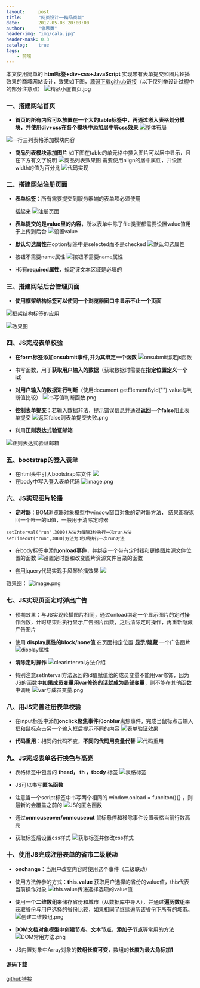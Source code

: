 ```yaml
---
layout:     post
title:      "网页设计——精品商城"
date:       2017-05-03 20:00:00
author:     "曾思勇"
header-img: "img/cala.jpg"
header-mask: 0.3
catalog:    true
tags:
    - 前端
---
```



本文使用简单的 **html标签+div+css+JavaScript** 实现带有表单提交和图片轮播效果的商城网站设计，效果如下图，[源码下载github链接](https://github.com/zengsiyong/GoodGoods)（以下仅列举设计过程中的部分注意点）
![精品小屋首页.jpg](http://upload-images.jianshu.io/upload_images/2762413-db2ff5406b72da9a.jpg?imageMogr2/auto-orient/strip%7CimageView2/2/w/1240)

### 一、搭建网站首页
* **首页的所有内容可以放置在一个大的table标签中，再通过嵌入表格划分模块，并使用div+css在各个模块中添加居中等css效果**
![整体布局](http://upload-images.jianshu.io/upload_images/2762413-86cc09e93cdc1807.png?imageMogr2/auto-orient/strip%7CimageView2/2/w/1240)

![一行三列表格添加模块内容](http://upload-images.jianshu.io/upload_images/2762413-cca1f4b8adc3d076.png?imageMogr2/auto-orient/strip%7CimageView2/2/w/1240)

* **商品列表模块添加图片**
如下图在table的单元格中插入图片可以居中显示，且在下方有文字说明
![商品列表效果图](http://upload-images.jianshu.io/upload_images/2762413-bb1a6a1a1cb673ce.png?imageMogr2/auto-orient/strip%7CimageView2/2/w/680)
需要使用align的居中属性，并设置width的值为百分比
![代码实现](http://upload-images.jianshu.io/upload_images/2762413-7295ad3b16474f05.png?imageMogr2/auto-orient/strip%7CimageView2/2/w/1240)

### 二、搭建网站注册页面
* **表单标签**：所有需要提交到服务器端的表单项必须使用<form></form>括起来
![注册页面](http://upload-images.jianshu.io/upload_images/2762413-d3fbb0d6967567c2.png?imageMogr2/auto-orient/strip%7CimageView2/2/w/480)

* **表单提交的是value里的内容**，所以表单中除了file类型都需要设置value值用于上传到后台
![设置value](http://upload-images.jianshu.io/upload_images/2762413-b67b634b4171cdf2.png?imageMogr2/auto-orient/strip%7CimageView2/2/w/1240)

* **默认勾选属性**在option标签中是selected而不是checked
![默认勾选属性](http://upload-images.jianshu.io/upload_images/2762413-d3741b235f7f8068.png?imageMogr2/auto-orient/strip%7CimageView2/2/w/1240)


* 按钮不需要name属性
![按钮不需要name属性](http://upload-images.jianshu.io/upload_images/2762413-4938edd5b2af35a4.png?imageMogr2/auto-orient/strip%7CimageView2/2/w/1240)


* H5有**required属性**，规定该文本区域是必填的

### 三、搭建网站后台管理页面
* **使用框架结构标签<frameset>可以使同一个浏览器窗口中显示不止一个页面**

![框架结构标签的应用](http://upload-images.jianshu.io/upload_images/2762413-1eee1a467a4d8eb5.png?imageMogr2/auto-orient/strip%7CimageView2/2/w/1240)

![效果图](http://upload-images.jianshu.io/upload_images/2762413-a1becb4132dabad7.png?imageMogr2/auto-orient/strip%7CimageView2/2/w/1240)

### 四、JS完成表单校验
* **在form标签添加onsubmit事件,并为其绑定一个函数**
![onsubmit绑定js函数](http://upload-images.jianshu.io/upload_images/2762413-c806fd06a8ada81d.png?imageMogr2/auto-orient/strip%7CimageView2/2/w/1240)

* 书写函数，用于**获取用户输入的数据**（获取数据时需要在**指定位置定义一个id**）
* **对用户输入的数据进行判断**（使用document.getElementById("").value与判断值比较）
![书写值判断函数.png](http://upload-images.jianshu.io/upload_images/2762413-16293b0d496eeed3.png?imageMogr2/auto-orient/strip%7CimageView2/2/w/1240)

* **控制表单提交**：若输入数据非法，提示错误信息并通过**返回一个false**阻止表单提交
![返回false则表单提交失败.png](http://upload-images.jianshu.io/upload_images/2762413-76a2a891e6c43e81.png?imageMogr2/auto-orient/strip%7CimageView2/2/w/1240)

* 利用**正则表达式验证邮箱**

![正则表达式验证邮箱](http://upload-images.jianshu.io/upload_images/2762413-daf50ead21c0d65d.png?imageMogr2/auto-orient/strip%7CimageView2/2/w/1240)

### 五、bootstrap的登入表单
* 在html头中引入bootstrap库文件
![](http://upload-images.jianshu.io/upload_images/2762413-07731a3f1e9d32a7.png?imageMogr2/auto-orient/strip%7CimageView2/2/w/1240)
* 在body中写入登入表单代码
![image.png](http://upload-images.jianshu.io/upload_images/2762413-073c327d039af92c.png?imageMogr2/auto-orient/strip%7CimageView2/2/w/1240)


### 六、JS实现图片轮播
* **定时器**：BOM浏览器对象模型中window窗口对象的定时器方法， 结果都将返回一个唯一的id值，一般用于清除定时器
```
setInterval("run",3000)方法为每隔3秒执行一次run方法
setTimeout("run",3000)方法为3秒后执行一次run方法
```
* 在body标签中添加**onload事件**，并绑定一个带有定时器和更换图片源文件位置的函数
![设置定时器和改变图片资源文件目录的函数](http://upload-images.jianshu.io/upload_images/2762413-c8cb11910893cb3b.png?imageMogr2/auto-orient/strip%7CimageView2/2/w/1240)

* 套用jquery代码实现手风琴轮播效果
![](http://upload-images.jianshu.io/upload_images/2762413-ec35952c9f2397f7.png?imageMogr2/auto-orient/strip%7CimageView2/2/w/1240)

效果图：
![image.png](http://upload-images.jianshu.io/upload_images/2762413-d2d709a6b2aa10c2.png?imageMogr2/auto-orient/strip%7CimageView2/2/w/1240)

### 七、JS实现页面定时弹出广告
* 预期效果：与JS实现轮播图片相同，通过onload绑定一个显示图片的定时操作函数，计时结束后执行显示广告图片函数，之后清除定时操作，再重新隐藏广告图片

* 使用 **display属性的block/none值** 在页面指定位置 **显示/隐藏** 一个广告图片
![display属性](http://upload-images.jianshu.io/upload_images/2762413-652d3b1608aecadb.png?imageMogr2/auto-orient/strip%7CimageView2/2/w/1240)

* **清除定时操作**
![clearInterval方法介绍](http://upload-images.jianshu.io/upload_images/2762413-f2d53095513841f6.png?imageMogr2/auto-orient/strip%7CimageView2/2/w/1240)

* 特别注意setInterval方法返回的id值赋值给的成员变量不能用var修饰，因为JS的函数中**如果成员变量用var修饰的话就成为局部变量**，则不能在其他函数中调用
![var与成员变量.png](http://upload-images.jianshu.io/upload_images/2762413-747f8f3da3c6e06c.png?imageMogr2/auto-orient/strip%7CimageView2/2/w/1240)

### 八、用JS完善注册表单校验
* 在input标签中添加**onclick聚焦事件**和**onblur**离焦事件，完成当鼠标点击输入框和鼠标点击另一个输入框后提示不同的内容
![表单验证效果](http://upload-images.jianshu.io/upload_images/2762413-91996ca3cbfefa17.png?imageMogr2/auto-orient/strip%7CimageView2/2/w/1240)

* **代码重用**：相同的代码不变，**不同的代码用变量代替**
![代码重用](http://upload-images.jianshu.io/upload_images/2762413-e097ef6555bf5a99.png?imageMogr2/auto-orient/strip%7CimageView2/2/w/1240)

### 九、JS完成表单各行换色与高亮
* 表格标签中包含的 **thead， th ，tbody** 标签
![表格标签](http://upload-images.jianshu.io/upload_images/2762413-71f91d501fd05ea0.png?imageMogr2/auto-orient/strip%7CimageView2/2/w/1240)

* JS可以书写**匿名函数**
* 注意当一个script标签中书写两个相同的 window.onload = funciton(){} ，则最新的会覆盖之前的
![JS的匿名函数](http://upload-images.jianshu.io/upload_images/2762413-7ccc2676475e8ddf.png?imageMogr2/auto-orient/strip%7CimageView2/2/w/1240)

* 通过**onmouseover/onmouseout** 鼠标悬停和移除事件设置表格当前行数高亮
* 获取标签后设置css样式
![获取标签并修改css样式](http://upload-images.jianshu.io/upload_images/2762413-9c2d9373201fc697.png?imageMogr2/auto-orient/strip%7CimageView2/2/w/1240)

### 十、使用JS完成注册表单的省市二级联动
* **onchange**：当用户改变内容时使用这个事件（二级联动）
* 使用方法传参的方式：**this.value** 获取用户选择的省份的value值，this代表当前操作对象
![this.value传递选择选项的value值](http://upload-images.jianshu.io/upload_images/2762413-51ac2da80674a79d.png?imageMogr2/auto-orient/strip%7CimageView2/2/w/1240)

* 使用一个**二维数组**来储存省份和城市（从数据库中导入），并通过**遍历数组**来获取省份与用户选择的省份比较，如果相同了继续遍历该省份下所有的城市。
![创建二维数组.png](http://upload-images.jianshu.io/upload_images/2762413-fa2aeb06e92cd46b.png?imageMogr2/auto-orient/strip%7CimageView2/2/w/1240)

* **DOM文档对象模型**中**创建节点、文本节点、添加子节点**等常用的方法
![DOM常用方法.png](http://upload-images.jianshu.io/upload_images/2762413-6a5fc8858713f871.png?imageMogr2/auto-orient/strip%7CimageView2/2/w/1240)

* JS内置对象中Array对象的**数组长度可变**，数组的**长度为最大角标加1**

#### 源码下载
[github链接](https://github.com/zengsiyong/GoodGoods)